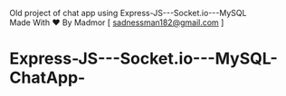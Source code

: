 Old project of chat app using Express-JS---Socket.io---MySQL <br />
Made With ♥ By Madmor
[ sadnessman182@gmail.com ]
# Express-JS---Socket.io---MySQL-ChatApp-
